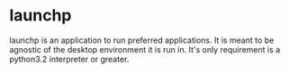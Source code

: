 launchp
=======

launchp is an application to run preferred applications. It is meant to be agnostic of the desktop environment it is run in. It's only requirement is a python3.2 interpreter or greater.
